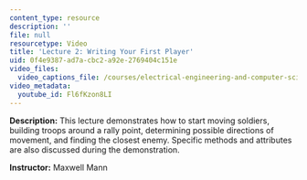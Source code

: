 ```yaml
---
content_type: resource
description: ''
file: null
resourcetype: Video
title: 'Lecture 2: Writing Your First Player'
uid: 0f4e9387-ad7a-cbc2-a92e-2769404c151e
video_files:
  video_captions_file: /courses/electrical-engineering-and-computer-science/6-370-the-battlecode-programming-competition-january-iap-2013/lecture-videos/lecture-2-writing-your-first-player/Fl6fKzon8LI.vtt
video_metadata:
  youtube_id: Fl6fKzon8LI
---
```


**Description:** This lecture demonstrates how to start moving soldiers, building troops around a rally point, determining possible directions of movement, and finding the closest enemy. Specific methods and attributes are also discussed during the demonstration.

**Instructor:** Maxwell Mann